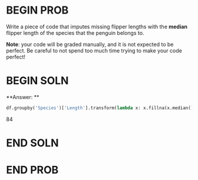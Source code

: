 # BEGIN PROB

Write a piece of code that imputes missing flipper lengths with the **median** flipper length of the species that the penguin belongs to.

**Note**: your code will be graded manually, and it is not expected to be perfect. Be careful to not spend too much time trying to make your code perfect!

# BEGIN SOLN
**Answer: **

```py
df.groupby('Species')['Length'].transform(lambda x: x.fillna(x.median()))
```

<average>84</average>

# END SOLN

# END PROB
